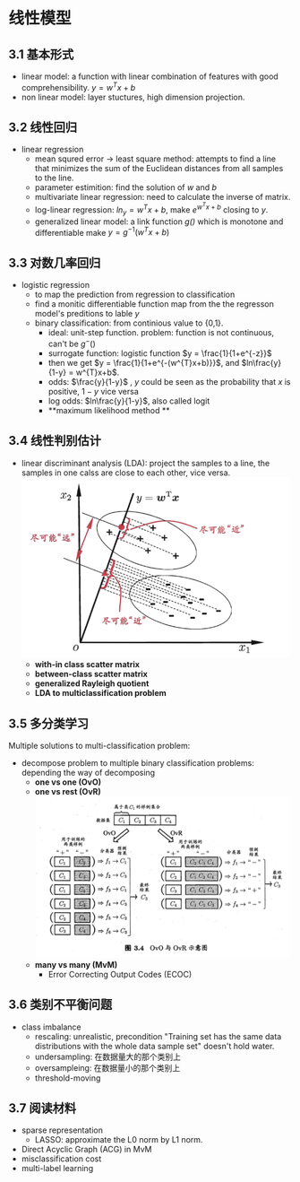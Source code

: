 # 线性模型
## 3.1 基本形式
- linear model: a function with linear combination of features with good comprehensibility. $y = w^{T}x + b$
- non linear model: layer stuctures, high dimension projection.

## 3.2 线性回归
- linear regression
	- mean squred error -> least square method: attempts to find a line that minimizes the sum of the Euclidean distances from all samples to the line.
	- parameter estimition: find the solution of $w$ and $b$
	- multivariate linear regression: need to calculate the inverse of matrix.
	- log-linear regression: $ln_y = w^{T}x + b$,  make $e^{w^{T}x+b}$ closing to $y$.
	- generalized linear model: a link function *g()*  which is monotone and differentiable make  $y = g^{-1}(w^{T}x+b)$

## 3.3 对数几率回归
- logistic regression
	- to map the prediction from regression to classification
	- find a monitic differentiable function map from the the regresson model's preditions to lable $y$ 
	- binary classification: from continious value to {0,1}.
		- ideal: unit-step function. problem: function is not continuous, can't be $g^-()$
		- surrogate function: logistic function $y = \frac{1}{1+e^{-z}}$
		- then we get $y = \frac{1}{1+e^{-(w^{T}x+b)}}$, and $ln\frac{y}{1-y} = w^{T}x+b$.
		- odds: $\frac{y}{1-y}$ , $y$ could be seen as the probability that $x$ is positive, $1-y$ vice versa
		- log odds: $ln\frac{y}{1-y}$, also called logit
		- **maximum likelihood method **

## 3.4 线性判别估计 
- linear discriminant analysis (LDA): project the samples to a line, the samples in one calss are close to each other, vice versa. ![](img/0001.png)
	- **with-in class scatter matrix**
	- **between-class scatter matrix**
	- **generalized Rayleigh quotient**
	- **LDA to multiclassification problem**

## 3.5 多分类学习 
Multiple solutions to multi-classification problem:
- decompose problem to multiple binary classification problems: depending the way of decomposing
	- **one vs one (OvO)**
	- **one vs rest (OvR)**
	![](img/0002.png)
	- **many vs many (MvM)**
		- Error Correcting Output Codes (ECOC)

## 3.6 类别不平衡问题
- class imbalance
	- rescaling: unrealistic, precondition "Training set has the same data distributions with the whole data sample set" doesn't hold water.
	- undersampling: 在数据量大的那个类别上
	- oversampleing: 在数据量小的那个类别上
	- threshold-moving

## 3.7 阅读材料
- sparse representation
	- LASSO: approximate the L0 norm by L1 norm.
- Direct Acyclic Graph (ACG) in MvM
- misclassification cost
- multi-label learning